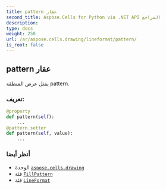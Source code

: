```yaml
---
title: pattern عقار
second_title: Aspose.Cells for Python via .NET API المراجع
description:
type: docs
weight: 250
url: /ar/aspose.cells.drawing/lineformat/pattern/
is_root: false
---
```

##  pattern عقار

يمثل عرض المنطقة pattern.
###  تعريف:
```python
@property
def pattern(self):
    ...
@pattern.setter
def pattern(self, value):
    ...
```

###  أنظر أيضا
* الوحدة [`aspose.cells.drawing`](../../)
* فئة [`FillPattern`](/cells/python-net/ar/aspose.cells.drawing/fillpattern)
* فئة [`LineFormat`](/cells/python-net/ar/aspose.cells.drawing/lineformat)
